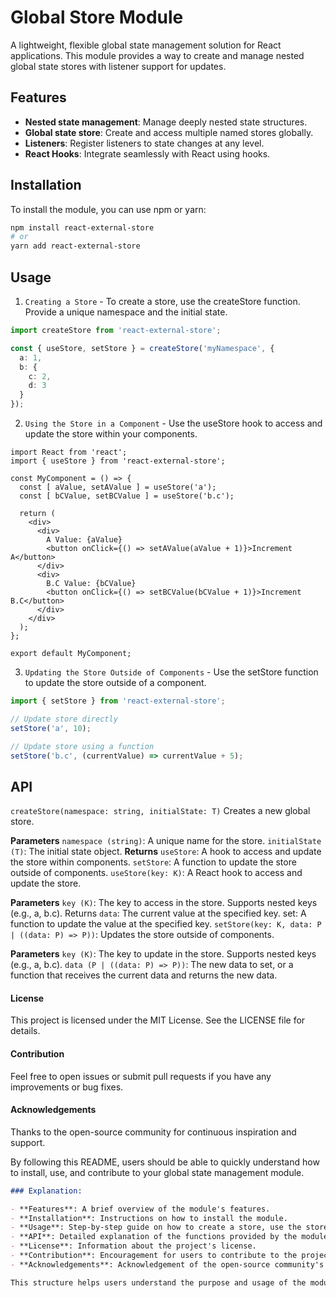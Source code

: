 # Global Store Module

A lightweight, flexible global state management solution for React applications. This module provides a way to create and manage nested global state stores with listener support for updates.

## Features

- **Nested state management**: Manage deeply nested state structures.
- **Global state store**: Create and access multiple named stores globally.
- **Listeners**: Register listeners to state changes at any level.
- **React Hooks**: Integrate seamlessly with React using hooks.

## Installation

To install the module, you can use npm or yarn:

```sh
npm install react-external-store
# or
yarn add react-external-store
```

## Usage
1. `Creating a Store` - To create a store, use the createStore function. Provide a unique namespace and the initial state.

```typescript
import createStore from 'react-external-store';

const { useStore, setStore } = createStore('myNamespace', {
  a: 1,
  b: {
    c: 2,
    d: 3
  }
});
```
2. `Using the Store in a Component` - Use the useStore hook to access and update the store within your components.

```tsx
import React from 'react';
import { useStore } from 'react-external-store';

const MyComponent = () => {
  const [ aValue, setAValue ] = useStore('a');
  const [ bCValue, setBCValue ] = useStore('b.c');

  return (
    <div>
      <div>
        A Value: {aValue}
        <button onClick={() => setAValue(aValue + 1)}>Increment A</button>
      </div>
      <div>
        B.C Value: {bCValue}
        <button onClick={() => setBCValue(bCValue + 1)}>Increment B.C</button>
      </div>
    </div>
  );
};

export default MyComponent;
```
3. `Updating the Store Outside of Components` - Use the setStore function to update the store outside of a component.

```typescript
import { setStore } from 'react-external-store';

// Update store directly
setStore('a', 10);

// Update store using a function
setStore('b.c', (currentValue) => currentValue + 5);
```

## API
`createStore(namespace: string, initialState: T)`
Creates a new global store.

**Parameters**
`namespace (string)`: A unique name for the store.
`initialState (T)`: The initial state object.
**Returns**
`useStore`: A hook to access and update the store within components.
`setStore`: A function to update the store outside of components.
`useStore(key: K)`: A React hook to access and update the store.

**Parameters**
`key (K)`: The key to access in the store. Supports nested keys (e.g., a, b.c).
Returns
`data`: The current value at the specified key.
set: A function to update the value at the specified key.
`setStore(key: K, data: P | ((data: P) => P))`: Updates the store outside of components.

**Parameters**
`key (K)`: The key to update in the store. Supports nested keys (e.g., a, b.c).
`data (P | ((data: P) => P))`: The new data to set, or a function that receives the current data and returns the new data.

#### License
This project is licensed under the MIT License. See the LICENSE file for details.

#### Contribution
Feel free to open issues or submit pull requests if you have any improvements or bug fixes.

#### Acknowledgements
Thanks to the open-source community for continuous inspiration and support.

By following this README, users should be able to quickly understand how to install, use, and contribute to your global state management module.

```markdown
### Explanation:

- **Features**: A brief overview of the module's features.
- **Installation**: Instructions on how to install the module.
- **Usage**: Step-by-step guide on how to create a store, use the store in a component, and update the store outside of a component.
- **API**: Detailed explanation of the functions provided by the module (`createStore`, `useStore`, `setStore`).
- **License**: Information about the project's license.
- **Contribution**: Encouragement for users to contribute to the project.
- **Acknowledgements**: Acknowledgement of the open-source community's support. 

This structure helps users understand the purpose and usage of the module and provides a clear reference for the available functions and their usage.
```